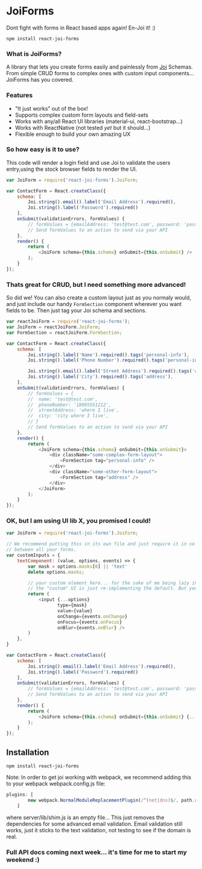 # JoiForms
Dont fight with forms in React based apps again! En-Joi it! :)

```
npm install react-joi-forms
```

### What is JoiForms?
A library that lets you create forms easily and painlessly from [Joi](http://github.com/hapijs/joi) Schemas. From simple CRUD forms to complex ones with custom input components... JoiForms has you covered.

### Features
 - "It just works" out of the box!
 - Supports complex custom form layouts and field-sets
 - Works with any/all React UI libraries (material-ui, react-bootstrap...)
 - Works with ReactNative (not tested *yet* but it should...)
 - Flexible enough to build your own amazing UX


### So how easy is it to use?
This code will render a login field and use Joi to validate the users entry,using  the stock browser fields to render the UI.
```js
var JoiForm = require('react-joi-forms').JoiForm;

var ContactForm = React.createClass({
    schema: [
        Joi.string().email().label('Email Address').required(),
        Joi.string().label('Password').required()
    ],
    onSubmit(validationErrors, formValues) {
        // formValues = {emailAddress: 'test@test.com', password: 'password'}
        // Send formValues to an action to send via your API
    },
    render() {
        return (
            <JoiForm schema={this.schema} onSubmit={this.onSubmit} />
        );
    }
});
```

### Thats great for CRUD, but I need something more advanced!

So did we! You can also create a custom layout just as you normaly would, and just include our handy `FormSection` component wherever you want fields to be. Then just tag your Joi schema and sections.
```js
var reactJoiForm = require('react-joi-forms');
var JoiForm = reactJoiForm.JoiForm;
var FormSection = reactJoiForm.FormSection;

var ContactForm = React.createClass({
    schema: [
        Joi.string().label('Name').required().tags('personal-info'),
        Joi.string().label('Phone Number').required().tags('personal-info'),

        Joi.string().email().label('Street Address').required().tags('address'),
        Joi.string().label('City').required().tags('address'),
    ],
    onSubmit(validationErrors, formValues) {
        // formValues = {
        //  name: 'test@test.com',
        //  phoneNumber: '18005551212',
        //  streetAddress: 'where I live',
        //  city: 'city where I live',
        // }
        // Send formValues to an action to send via your API
    },
    render() {
        return (
            <JoiForm schema={this.schema} onSubmit={this.onSubmit}>
                <div className="some-complex-form-layout">
                    <FormSection tag="personal-info" />
                </div>
                <div className="some-other-form-layout">
                    <FormSection tag="address" />
                </div>
            </JoiForm>    
        );
    }
});
```

### OK, but I am using UI lib X, you promised I could!
```js
var JoiForm = require('react-joi-forms').JoiForm;

// We recommend putting this in its own file and just require it in so it can be shared
// between all your forms.
var customInputs = {
    textComponent: (value, options, events) => {
        var mask = options.masks[0] || 'text'
        delete options.masks;

        // your custom element here... for the sake of me being lazy in writing these docs
        // the "custom" UI is just re-implamenting the default. But you could put anything here
        return (
            <input {...options}
                   type={mask}
                   value={value}
                   onChange={events.onChange}
                   onFocus={events.onFocus}
                   onBlur={events.onBlur} />
        )
    },
}

var ContactForm = React.createClass({
    schema: [
        Joi.string().email().label('Email Address').required(),
        Joi.string().label('Password').required()
    ],
    onSubmit(validationErrors, formValues) {
        // formValues = {emailAddress: 'test@test.com', password: 'password'}
        // Send formValues to an action to send via your API
    },
    render() {
        return (
            <JoiForm schema={this.schema} onSubmit={this.onSubmit} {...customInputs} />
        );
    }
});
```

## Installation
```
npm install react-joi-forms
```

Note: In order to get joi working with webpack, we recommend adding this to your webpack webpack.config.js file:
```js
plugins: [
        new webpack.NormalModuleReplacementPlugin(/^(net|dns)$/, path.resolve(__dirname, 'server/lib/shim.js'))
    ]
```
where server/lib/shim.js is an empty file... This just removes the dependencies for some advanced email validation. Email validation still works, just it sticks to the text validation, not testing to see if the domain is real.


### Full API docs coming next week... it's time for me to start my weekend :)
